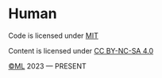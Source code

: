 # Human

Code is licensed under [MIT](./LICENSE)

Content is licensed under [CC BY-NC-SA 4.0](https://creativecommons.org/licenses/by-nc-sa/4.0/)

[©ML](https://github.com/ijkml/) 2023 — PRESENT
